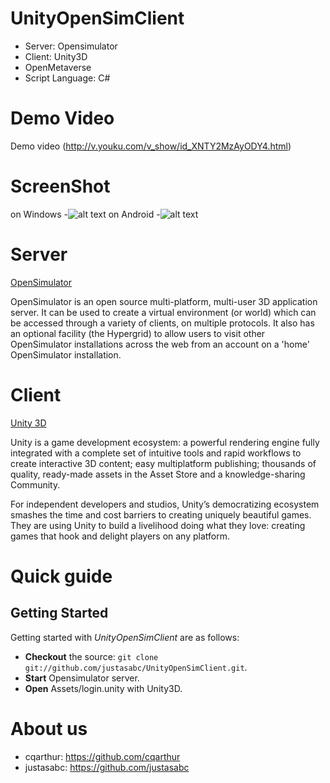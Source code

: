 UnityOpenSimClient
==================
* Server: Opensimulator
* Client: Unity3D 
* OpenMetaverse
* Script Language: C#

# Demo Video

Demo video (http://v.youku.com/v_show/id_XNTY2MzAyODY4.html)

# ScreenShot
on Windows
-![alt text](http://fmn.rrimg.com/fmn060/20130604/1455/original_paSd_233c000097421190.jpg "On Windows")
on Android
-![alt text](http://fmn.rrimg.com/fmn062/20130604/1455/original_VOlX_3ff000008499125d.jpg "On Android")

# Server

[OpenSimulator](http://opensimulator.org/wiki/Main_Page) 

OpenSimulator is an open source multi-platform, multi-user 3D application server. It can be used to create a virtual environment (or world) which can be accessed through a variety of clients, on multiple protocols. It also has an optional facility (the Hypergrid) to allow users to visit other OpenSimulator installations across the web from an account on a 'home' OpenSimulator installation.

# Client

[Unity 3D](http://unity3d.com/)

Unity is a game development ecosystem: a powerful rendering engine fully integrated with a complete set of intuitive tools and rapid workflows to create interactive 3D content; easy multiplatform publishing; thousands of quality, ready-made assets in the Asset Store and a knowledge-sharing Community.

For independent developers and studios, Unity’s democratizing ecosystem smashes the time and cost barriers to creating uniquely beautiful games. They are using Unity to build a livelihood doing what they love: creating games that hook and delight players on any platform.

#  Quick guide

## Getting Started
Getting started with *UnityOpenSimClient* are as follows:
* **Checkout** the source: `git clone git://github.com/justasabc/UnityOpenSimClient.git`.
* **Start** Opensimulator server.
* **Open** Assets/login.unity with Unity3D.



# About us
* cqarthur: https://github.com/cqarthur  
* justasabc: https://github.com/justasabc
